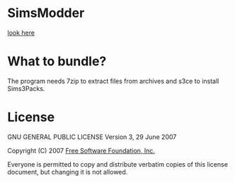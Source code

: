 # SimsModder
[look here](https://cos.ovh/sims-modder-1-0/)

# What to bundle?
The program needs 7zip to extract files from archives and s3ce to install Sims3Packs.

# License
GNU GENERAL PUBLIC LICENSE
Version 3, 29 June 2007

Copyright (C) 2007 [Free Software Foundation, Inc.](http://fsf.org/)

Everyone is permitted to copy and distribute verbatim copies of this license
document, but changing it is not allowed.